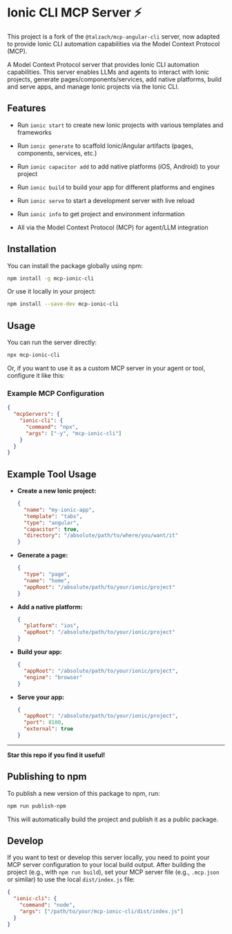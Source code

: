 # Ionic CLI MCP Server ⚡

This project is a fork of the `@talzach/mcp-angular-cli` server, now adapted to provide Ionic CLI automation capabilities via the Model Context Protocol (MCP).

A Model Context Protocol server that provides Ionic CLI automation capabilities. This server enables LLMs and agents to interact with Ionic projects, generate pages/components/services, add native platforms, build and serve apps, and manage Ionic projects via the Ionic CLI.

## Features

- Run `ionic start` to create new Ionic projects with various templates and frameworks
- Run `ionic generate` to scaffold Ionic/Angular artifacts (pages, components, services, etc.)
- Run `ionic capacitor add` to add native platforms (iOS, Android) to your project
- Run `ionic build` to build your app for different platforms and engines
- Run `ionic serve` to start a development server with live reload
- Run `ionic info` to get project and environment information

- All via the Model Context Protocol (MCP) for agent/LLM integration

## Installation

You can install the package globally using npm:

```bash
npm install -g mcp-ionic-cli
```

Or use it locally in your project:

```bash
npm install --save-dev mcp-ionic-cli
```

## Usage

You can run the server directly:

```bash
npx mcp-ionic-cli
```

Or, if you want to use it as a custom MCP server in your agent or tool, configure it like this:

### Example MCP Configuration

```json
{
  "mcpServers": {
    "ionic-cli": {
      "command": "npx",
      "args": ["-y", "mcp-ionic-cli"]
    }
  }
}
```

## Example Tool Usage

- **Create a new Ionic project:**

  ```json
  {
    "name": "my-ionic-app",
    "template": "tabs",
    "type": "angular",
    "capacitor": true,
    "directory": "/absolute/path/to/where/you/want/it"
  }
  ```

- **Generate a page:**

  ```json
  {
    "type": "page",
    "name": "home",
    "appRoot": "/absolute/path/to/your/ionic/project"
  }
  ```

- **Add a native platform:**

  ```json
  {
    "platform": "ios",
    "appRoot": "/absolute/path/to/your/ionic/project"
  }
  ```

- **Build your app:**

  ```json
  {
    "appRoot": "/absolute/path/to/your/ionic/project",
    "engine": "browser"
  }
  ```

- **Serve your app:**

  ```json
  {
    "appRoot": "/absolute/path/to/your/ionic/project",
    "port": 8100,
    "external": true
  }
  ```

---

**Star this repo if you find it useful!**

## Publishing to npm

To publish a new version of this package to npm, run:

```bash
npm run publish-npm
```

This will automatically build the project and publish it as a public package.

## Develop

If you want to test or develop this server locally, you need to point your MCP server configuration to your local build output. After building the project (e.g., with `npm run build`), set your MCP server file (e.g., `.mcp.json` or similar) to use the local `dist/index.js` file:

```json
{
  "ionic-cli": {
    "command": "node",
    "args": ["/path/to/your/mcp-ionic-cli/dist/index.js"]
  }
}
```

